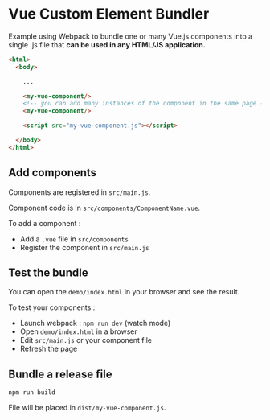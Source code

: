 # Vue Custom Element Bundler

Example using Webpack to bundle one or many Vue.js components into a single .js file that **can be used in any HTML/JS application.**

```html
<html>
  <body>

    ...

    <my-vue-component/>
    <!-- you can add many instances of the component in the same page -->
    <my-vue-component/>

    <script src="my-vue-component.js"></script>

  </body>
</html>
```

## Add components

Components are registered in `src/main.js`.

Component code is in `src/components/ComponentName.vue`.

To add a component :

- Add a `.vue` file in `src/components`
- Register the component in `src/main.js`

## Test the bundle

You can open the `demo/index.html` in your browser and see the result.

To test your components :

- Launch webpack : `npm run dev` (watch mode)
- Open `demo/index.html` in a browser
- Edit `src/main.js` or your component file
- Refresh the page

## Bundle a release file

```
npm run build
```

File will be placed in `dist/my-vue-component.js`.
